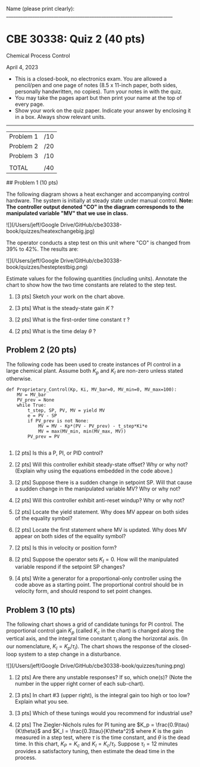 



Name (please print clearly): ______________________________________________________________________

# CBE 30338: Quiz 2 (40 pts)

Chemical Process Control

April 4, 2023



* This is a closed-book, no electronics exam. You are allowed a pencil/pen and one page of notes (8.5 x 11-inch paper, both sides, personally handwritten, no copies). Turn your notes in with the quiz.
* You may take the pages apart but then print your name at the top of every page.
* Show your work on the quiz paper. Indicate your answer by enclosing it in a box. Always show relevant units.

<div style="page-break-after: always; break-after: page;"></div>

---

|           |      |
| :-------- | ---- |
| Problem 1 | /10  |
| Problem 2 | /20  |
| Problem 3 | /10  |
|           |      |
| TOTAL     | /40  |

<div style="page-break-after: always; break-after: page;"></div>
## Problem 1 (10 pts)

The following diagram shows a heat exchanger and accompanying control hardware. The system is initially at steady state under manual control. **Note: The controller output denoted "CO" in the diagram corresponds to the manipulated variable "MV" that we use in class.**

![](/Users/jeff/Google Drive/GitHub/cbe30338-book/quizzes/heatexchangebig.jpg)



The operator conducts a step test on this unit where "CO" is changed from 39% to 42%. The results are: 

![](/Users/jeff/Google Drive/GitHub/cbe30338-book/quizzes/hesteptestbig.png)

Estimate values for the following quantities (including units). Annotate the chart to show how the two time constants are related to the step test.

1. [3 pts] Sketch your work on the chart above.





2. [3 pts] What is the steady-state gain $K$ ?





3. [2 pts] What is the first-order time constant $\tau$ ?





4. [2 pts] What is the time delay $\theta$ ?











<div style="page-break-after: always; break-after: page;"></div>

## Problem 2 (20 pts)

The following code has been used to create instances of PI control in a large chemical plant. Assume both $K_p$ and $K_I$ are non-zero unless stated otherwise.

```
def Proprietary_Control(Kp, Ki, MV_bar=0, MV_min=0, MV_max=100):
    MV = MV_bar
    PV_prev = None
    while True:
        t_step, SP, PV, MV = yield MV 
        e = PV - SP
        if PV_prev is not None:
            MV = MV - Kp*(PV - PV_prev) - t_step*Ki*e 
            MV = max(MV_min, min(MV_max, MV))
        PV_prev = PV
    
```

1) [2 pts] Is this a P, PI, or PID control?







2) [2 pts] Will this controller exhibit steady-state offset?  Why or why not? (Explain why using the equations embedded in the code above.)







3) [2 pts] Suppose there is a sudden change in setpoint SP. Will that cause a sudden change in the manipulated variable MV?  Why or why not?







4. [2 pts] Will this controller exhibit anti-reset windup? Why or why not?







5. [2 pts] Locate the yield statement.  Why does MV appear on both sides of the equality symbol?







6. [2 pts] Locate the first statement where MV is updated. Why does MV appear on both sides of the equality symbol? 





7. [2 pts] Is this in velocity or position form?







8. [2 pts] Suppose the operator sets $K_I = 0$. How will the manipulated variable respond if the setpoint SP changes?





9. [4 pts] Write a generator for a proportional-only controller using the code above as a starting point. The proportional control should be in velocity form, and should respond to set point changes.

<div style="page-break-after: always; break-after: page;"></div>

## Problem 3 (10 pts)

The following chart shows a grid of candidate tunings for PI control. The proportional control gain $K_p$  (called $K_c$ in the chart) is changed along the vertical axis, and the integral time constant $\tau_I$ along the horizontal axis. (In our nomenclature, $K_I = K_p/\tau_I$). The chart shows the response of the closed-loop system to a step change in a disturbance.

![](/Users/jeff/Google Drive/GitHub/cbe30338-book/quizzes/tuning.png)



1. [2 pts] Are there any unstable responses?  If so, which one(s)?  (Note the number in the upper right corner of each sub-chart).





2. [3 pts] In chart #3 (upper right), is the integral gain too high or too low?  Explain what you see.





3. [3 pts] Which of these tunings would you recommend for industrial use?





4. [2 pts] The Ziegler-Nichols rules for PI tuning are $K_p = \frac{0.9\tau}{K\theta}$ and $K_I = \frac{0.3\tau}{K\theta^2}$  where $K$ is the gain measured in a step test, where $\tau$ is the time constant, and $\theta$ is the dead time.  In this chart, $K_P = K_c$ and $K_I = K_c/\tau_I$. Suppose $\tau_I = 12$ minutes provides a satisfactory tuning, then estimate the dead time in the process.







